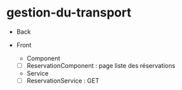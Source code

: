 # gestion-du-transport

* Back

* Front
   * Component
    * [ ] ReservationComponent : page liste des réservations
   
   * Service
    * [ ] ReservationService : GET
